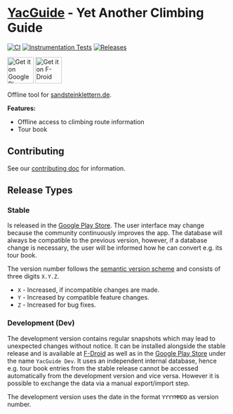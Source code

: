 # [YacGuide] - Yet Another Climbing Guide

[![CI](https://github.com/YacGroup/yacguide/actions/workflows/ci.yaml/badge.svg)](https://github.com/YacGroup/yacguide/actions/workflows/ci.yaml)
[![Instrumentation Tests](https://github.com/YacGroup/yacguide/actions/workflows/instrumentation-tests.yml/badge.svg)](https://github.com/YacGroup/yacguide/actions/workflows/instrumentation-tests.yml)
[![Releases](https://img.shields.io/github/release/yacgroup/yacguide.svg)](https://github.com/yacgroup/yacguide/releases/latest)

[<img src="https://play.google.com/intl/en_us/badges/images/generic/en_badge_web_generic.png"
      alt="Get it on Google Play"
      height="60">](https://play.google.com/store/apps/details?id=com.yacgroup.yacguide)
[<img src="https://fdroid.gitlab.io/artwork/badge/get-it-on.png"
      alt="Get it on F-Droid"
      height="60">](https://f-droid.org/en/packages/com.yacgroup.yacguide/)

Offline tool for
[sandsteinklettern.de](http://www.sandsteinklettern.de).

**Features:**

 * Offline access to climbing route information
 * Tour book

## Contributing

See our [contributing doc](CONTRIBUTING.md) for information.


## Release Types

### Stable

Is released in the [Google Play Store][YacGuide GPlay].
The user interface may change because the community
continuously improves the app. The database will always be compatible
to the previous version, however, if a database change is necessary,
the user will be informed how he can convert e.g. its tour book.

The version number follows the [semantic version scheme] and consists
of three digits `X.Y.Z`.

* `X` - Increased, if incompatible changes are made.
* `Y` - Increased by compatible feature changes.
* `Z` - Increased for bug fixes.

### Development (Dev)

The development version contains regular snapshots which may lead to
unexpected changes without notice. It can be installed alongside the
stable release and is available at [F-Droid][YacGuide Dev F-Droid] as
well as in the [Google Play Store][YacGuide Dev GPlay] under the name
`YacGuide Dev`. It uses an independent internal database, hence e.g.
tour book entries from the stable release cannot be accessed
automatically from the development version and vice versa. However it
is possible to exchange the data via a manual export/import step.

The development version uses the date in the format `YYYYMMDD` as
version number.


[YacGuide]: https://yacgroup.github.io/yacguide/
[F-Droid]: https://f-droid.org
[YacGuide Dev F-Droid]: https://f-droid.org/en/packages/com.yacgroup.yacguide.dev/
[YacGuide GPlay]: https://play.google.com/store/apps/details?id=com.yacgroup.yacguide
[YacGuide Dev GPlay]: https://play.google.com/store/apps/details?id=com.yacgroup.yacguide.dev
[semantic version scheme]: http://semver.org/
[Android Studio app signing]: https://developer.android.com/studio/publish/app-signing
